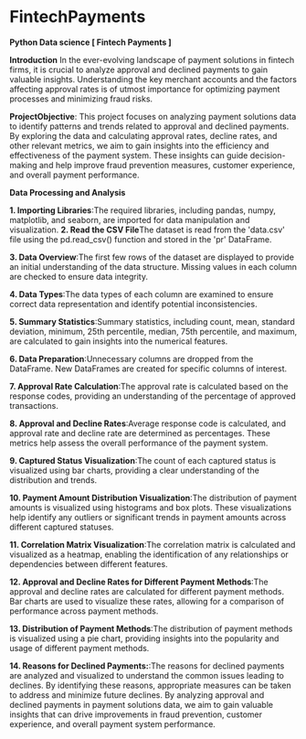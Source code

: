 # FintechPayments
**Python Data science [ Fintech Payments ]**

**Introduction**
In the ever-evolving landscape of payment solutions in fintech firms, it is crucial to analyze approval and declined payments to gain valuable insights. Understanding the key merchant accounts and the factors affecting approval rates is of utmost importance for optimizing payment processes and minimizing fraud risks.

**ProjectObjective**: This project focuses on analyzing payment solutions data to identify patterns and trends related to approval and declined payments. By exploring the data and calculating approval rates, decline rates, and other relevant metrics, we aim to gain insights into the efficiency and effectiveness of the payment system. These insights can guide decision-making and help improve fraud prevention measures, customer experience, and overall payment performance.

**Data Processing and Analysis**

**1. Importing Libraries**:The required libraries, including pandas, numpy, matplotlib, and seaborn, are imported for data manipulation and visualization.
**2. Read the CSV File**The dataset is read from the 'data.csv' file using the pd.read_csv() function and stored in the 'pr' DataFrame.

**3. Data Overview**:The first few rows of the dataset are displayed to provide an initial understanding of the data structure. Missing values in each column are checked to ensure data integrity.

**4. Data Types**:The data types of each column are examined to ensure correct data representation and identify potential inconsistencies.

**5. Summary Statistics**:Summary statistics, including count, mean, standard deviation, minimum, 25th percentile, median, 75th percentile, and maximum, are calculated to gain insights into the numerical features.

**6. Data Preparation**:Unnecessary columns are dropped from the DataFrame. New DataFrames are created for specific columns of interest.

**7. Approval Rate Calculation**:The approval rate is calculated based on the response codes, providing an understanding of the percentage of approved transactions.

**8. Approval and Decline Rates**:Average response code is calculated, and approval rate and decline rate are determined as percentages. These metrics help assess the overall performance of the payment system.

**9. Captured Status Visualization**:The count of each captured status is visualized using bar charts, providing a clear understanding of the distribution and trends.

**10. Payment Amount Distribution Visualization**:The distribution of payment amounts is visualized using histograms and box plots. These visualizations help identify any outliers or significant trends in payment amounts across different captured statuses.

**11. Correlation Matrix Visualization**:The correlation matrix is calculated and visualized as a heatmap, enabling the identification of any relationships or dependencies between different features.

**12. Approval and Decline Rates for Different Payment Methods**:The approval and decline rates are calculated for different payment methods. Bar charts are used to visualize these rates, allowing for a comparison of performance across payment methods.

**13. Distribution of Payment Methods**:The distribution of payment methods is visualized using a pie chart, providing insights into the popularity and usage of different payment methods.

**14. Reasons for Declined Payments:**:The reasons for declined payments are analyzed and visualized to understand the common issues leading to declines. By identifying these reasons, appropriate measures can be taken to address and minimize future declines.
By analyzing approval and declined payments in payment solutions data, we aim to gain valuable insights that can drive improvements in fraud prevention, customer experience, and overall payment system performance.


